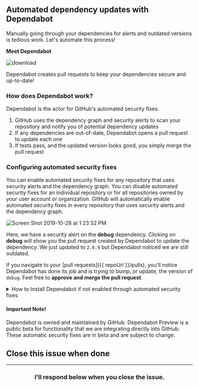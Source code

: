 ## Automated dependency updates with Dependabot

Manually going through your dependencies for alerts and outdated versions is tedious work. Let's automate this process!

**Meet Dependabot**

![download](https://user-images.githubusercontent.com/6351798/67623352-53f86200-f7e1-11e9-957d-47bb009f030f.png)

Dependabot creates pull requests to keep your dependencies secure and up-to-date!

### How does Dependabot work?

Dependabot is the actor for GitHub's automated security fixes. 

1. GitHub uses the dependency graph and security alerts to scan your repository and notify you of potential dependency updates
1. If any dependencies are out-of-date, Dependabot opens a pull request to update each one
1. If tests pass, and the updated version looks good, you simply merge the pull request

### Configuring automated security fixes

You can enable automated security fixes for any repository that uses security alerts and the dependency graph. You can disable automated security fixes for an individual repository or for all repositories owned by your user account or organization. GitHub will automatically enable automated security fixes in every repository that uses security alerts and the dependency graph.

![Screen Shot 2019-10-28 at 1 23 52 PM](https://user-images.githubusercontent.com/6351798/67711794-5c3ed180-f988-11e9-97ba-41451996a2fb.png)

Here, we have a security alert on the **debug** dependency. Clicking on **debug** will show you the pull request created by Dependabot to update the dependency. We just updated to `2.6.9` but Dependabot noticed we are still outdated.

If you navigate to your [pull requests]({{ repoUrl }}/pulls), you'll notice Dependabot has done its job and is trying to bump, or update, the version of `debug`. Feel free to **approve and merge the pull request**.

<details>
  <summary>How to Install Dependabot if not enabled through automated security fixes</summary>

- Navigate to Dependabot on the [GitHub Marketplace](https://github.com/marketplace/dependabot-preview)
- Click the "Install it for free" button
- Follow on-screen instructions to add Dependabot to your GitHub profile
- When installing Dependabot, choose `Only select repositories` and choose this repository, {{ repoUrl }}
- On `app.dependabot.com`, under `repos you want to add`, select {{ repoUrl }} and click the `Add selected` button
    
</details>

#### Important Note!
Dependabot is owned and maintained by GitHub. Dependabot Preview is a public beta for functionality that we are integrating directly into GitHub. These automatic security fixes are in beta and are subject to change.


## Close this issue when done

<hr>
<h3 align="center">I'll respond below when you close the issue.</h3>

